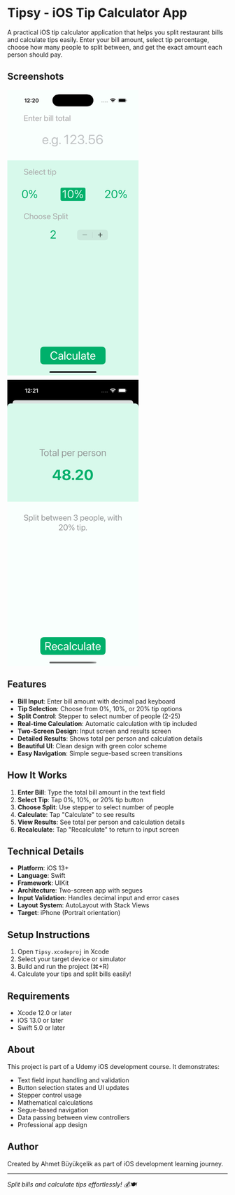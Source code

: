 # Tipsy - iOS Tip Calculator App

A practical iOS tip calculator application that helps you split restaurant bills and calculate tips easily. Enter your bill amount, select tip percentage, choose how many people to split between, and get the exact amount each person should pay.

## Screenshots

<div style="display: flex; gap: 10px; flex-wrap: wrap;">
  <img src="./Screenshot1.png" width="300" alt="App Screenshot 1">
  <img src="./Screenshot2.png" width="300" alt="App Screenshot 2">
</div>

## Features

- **Bill Input**: Enter bill amount with decimal pad keyboard
- **Tip Selection**: Choose from 0%, 10%, or 20% tip options
- **Split Control**: Stepper to select number of people (2-25)
- **Real-time Calculation**: Automatic calculation with tip included
- **Two-Screen Design**: Input screen and results screen
- **Detailed Results**: Shows total per person and calculation details
- **Beautiful UI**: Clean design with green color scheme
- **Easy Navigation**: Simple segue-based screen transitions

## How It Works

1. **Enter Bill**: Type the total bill amount in the text field
2. **Select Tip**: Tap 0%, 10%, or 20% tip button
3. **Choose Split**: Use stepper to select number of people
4. **Calculate**: Tap "Calculate" to see results
5. **View Results**: See total per person and calculation details
6. **Recalculate**: Tap "Recalculate" to return to input screen

## Technical Details

- **Platform**: iOS 13+
- **Language**: Swift
- **Framework**: UIKit
- **Architecture**: Two-screen app with segues
- **Input Validation**: Handles decimal input and error cases
- **Layout System**: AutoLayout with Stack Views
- **Target**: iPhone (Portrait orientation)

## Setup Instructions

1. Open `Tipsy.xcodeproj` in Xcode
2. Select your target device or simulator
3. Build and run the project (⌘+R)
4. Calculate your tips and split bills easily!

## Requirements

- Xcode 12.0 or later
- iOS 13.0 or later
- Swift 5.0 or later

## About

This project is part of a Udemy iOS development course. It demonstrates:
- Text field input handling and validation
- Button selection states and UI updates
- Stepper control usage
- Mathematical calculations
- Segue-based navigation
- Data passing between view controllers
- Professional app design

## Author

Created by Ahmet Büyükçelik as part of iOS development learning journey.

---

*Split bills and calculate tips effortlessly! 💰🍽️*
